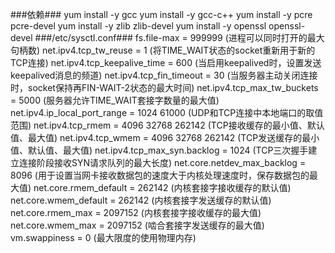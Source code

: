 ###依赖###
	yum install -y gcc
	yum install -y gcc-c++
	yum install -y pcre pcre-devel
	yum install -y zlib zlib-devel
	yum install -y openssl openssl-devel
###/etc/sysctl.conf###
	fs.file-max = 999999 (进程可以同时打开的最大句柄数)
	net.ipv4.tcp_tw_reuse = 1 (将TIME_WAIT状态的socket重新用于新的TCP连接)
	net.ipv4.tcp_keepalive_time = 600 (当启用keepalived时，设置发送keepalived消息的频道)
	net.ipv4.tcp_fin_timeout = 30 (当服务器主动关闭连接时，socket保持再FIN-WAIT-2状态的最大时间)
	net.ipv4.tcp_max_tw_buckets = 5000 (服务器允许TIME_WAIT套接字数量的最大值)
	net.ipv4.ip_local_port_range = 1024 61000 (UDP和TCP连接中本地端口的取值范围)
	net.ipv4.tcp_rmem = 4096 32768 262142 (TCP接收缓存的最小值、默认值、最大值)
	net.ipv4.tcp_wmem = 4096 32768 262142 (TCP发送缓存的最小值、默认值、最大值)
	net.ipv4.tcp_max_syn.backlog = 1024 (TCP三次握手建立连接阶段接收SYN请求队列的最大长度)
	net.core.netdev_max_backlog = 8096 (用于设置当网卡接收数据包的速度大于内核处理速度时，保存数据包的最大值)
	net.core.rmem_default = 262142 (内核套接字接收缓存的默认值)
	net.core.wmem_default = 262142 (内核套接字发送缓存的默认值)
	net.core.rmem_max = 2097152 (内核套接字接收缓存的最大值)
	net.core.wmem_max = 2097152 (啮合套接字发送缓存的最大值)
	vm.swappiness = 0 (最大限度的使用物理内存)
